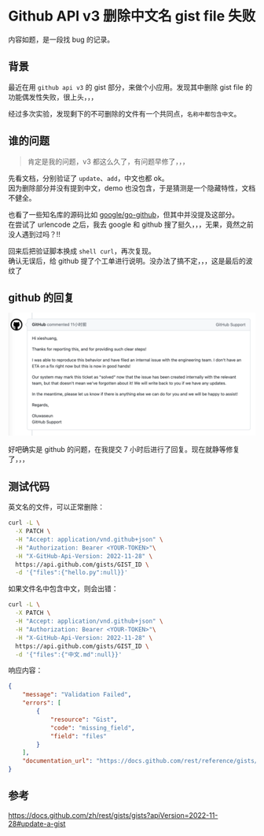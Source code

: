 # Github API v3 删除中文名 gist file 失败

内容如题，是一段找 bug 的记录。

## 背景

最近在用 `github api v3` 的 gist 部分，来做个小应用。发现其中删除 gist file 的功能偶发性失败，很上头，，，

经过多次实验，发现剩下的不可删除的文件有一个共同点，`名称中都包含中文`。

## 谁的问题

> 肯定是我的问题，v3 都这么久了，有问题早修了，，，

先看文档，分别验证了 `update`、`add`，中文也都 ok。<br>
因为删除部分并没有提到中文，demo 也没包含，于是猜测是一个隐藏特性，文档不健全。

也看了一些知名库的源码比如 [google/go-github](https://github.com/google/go-github)，但其中并没提及这部分。<br>
在尝试了 urlencode 之后，我去 google 和 github 搜了挺久，，，无果，竟然之前没人遇到过吗？!!

回来后把验证脚本换成 `shell curl`，再次复现。<br>
确认无误后，给 github 提了个工单进行说明。没办法了搞不定，，，这是最后的波纹了

## github 的回复

<img class="preview" src="./assets/githubreply.png">

好吧确实是 github 的问题，在我提交 7 小时后进行了回复。现在就静等修复了，，，

## 测试代码

英文名的文件，可以正常删除：

```bash
curl -L \
  -X PATCH \
  -H "Accept: application/vnd.github+json" \
  -H "Authorization: Bearer <YOUR-TOKEN>"\
  -H "X-GitHub-Api-Version: 2022-11-28" \
  https://api.github.com/gists/GIST_ID \
  -d '{"files":{"hello.py":null}}'
```

如果文件名中包含中文，则会出错：

```bash
curl -L \
  -X PATCH \
  -H "Accept: application/vnd.github+json" \
  -H "Authorization: Bearer <YOUR-TOKEN>"\
  -H "X-GitHub-Api-Version: 2022-11-28" \
  https://api.github.com/gists/GIST_ID \
  -d '{"files":{"中文.md":null}}'
```

响应内容：

```json
{
    "message": "Validation Failed",
    "errors": [
        {
            "resource": "Gist",
            "code": "missing_field",
            "field": "files"
        }
    ],
    "documentation_url": "https://docs.github.com/rest/reference/gists/#update-a-gist"
}
```

## 参考

https://docs.github.com/zh/rest/gists/gists?apiVersion=2022-11-28#update-a-gist
